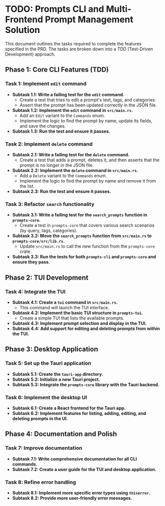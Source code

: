 # TODO: Prompts CLI and Multi-Frontend Prompt Management Solution

This document outlines the tasks required to complete the features specified in the PRD. The tasks are broken down into a TDD (Test-Driven Development) approach.

## Phase 1: Core CLI Features (TDD)

### Task 1: Implement `edit` command

*   **Subtask 1.1: Write a failing test for the `edit` command.**
    *   Create a test that tries to edit a prompt's text, tags, and categories.
    *   Assert that the prompt has been updated correctly in the JSON file.
*   **Subtask 1.2: Implement the `edit` command in `src/main.rs`.**
    *   Add an `Edit` variant to the `Commands` enum.
    *   Implement the logic to find the prompt by name, update its fields, and save the changes.
*   **Subtask 1.3: Run the test and ensure it passes.**

### Task 2: Implement `delete` command

*   **Subtask 2.1: Write a failing test for the `delete` command.**
    *   Create a test that adds a prompt, deletes it, and then asserts that the prompt is no longer in the JSON file.
*   **Subtask 2.2: Implement the `delete` command in `src/main.rs`.**
    *   Add a `Delete` variant to the `Commands` enum.
    *   Implement the logic to find the prompt by name and remove it from the list.
*   **Subtask 2.3: Run the test and ensure it passes.**

### Task 3: Refactor `search` functionality

*   **Subtask 3.1: Write a failing test for the `search_prompts` function in `prompts-core`.**
    *   Create a test in `prompts-core` that covers various search scenarios (by query, tags, categories).
*   **Subtask 3.2: Move the `search_prompts` function from `src/main.rs` to `prompts-core/src/lib.rs`.**
    *   Update `src/main.rs` to call the new function from the `prompts-core` crate.
*   **Subtask 3.3: Run the tests for both `prompts-cli` and `prompts-core` and ensure they pass.**

## Phase 2: TUI Development

### Task 4: Integrate the TUI

*   **Subtask 4.1: Create a `tui` command in `src/main.rs`.**
    *   This command will launch the TUI interface.
*   **Subtask 4.2: Implement the basic TUI structure in `prompts-tui`.**
    *   Create a simple TUI that lists the available prompts.
*   **Subtask 4.3: Implement prompt selection and display in the TUI.**
*   **Subtask 4.4: Add support for editing and deleting prompts from within the TUI.**

## Phase 3: Desktop Application

### Task 5: Set up the Tauri application

*   **Subtask 5.1: Create the `tauri-app` directory.**
*   **Subtask 5.2: Initialize a new Tauri project.**
*   **Subtask 5.3: Integrate the `prompts-core` library with the Tauri backend.**

### Task 6: Implement the desktop UI

*   **Subtask 6.1: Create a React frontend for the Tauri app.**
*   **Subtask 6.2: Implement features for listing, adding, editing, and deleting prompts in the UI.**

## Phase 4: Documentation and Polish

### Task 7: Improve documentation

*   **Subtask 7.1: Write comprehensive documentation for all CLI commands.**
*   **Subtask 7.2: Create a user guide for the TUI and desktop application.**

### Task 8: Refine error handling

*   **Subtask 8.1: Implement more specific error types using `thiserror`.**
*   **Subtask 8.2: Provide more user-friendly error messages.**
